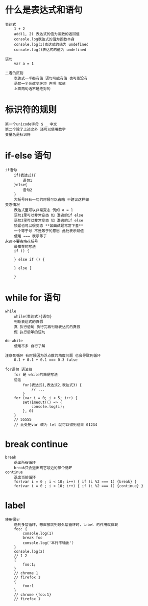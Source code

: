 # 什么是表达式和语句

    表达式
        1 + 2
        add(1, 2) 表达式的值为函数的返回值
        console.log表达式的值为函数本身
        console.log(3)表达式的值为 undefined
        console.log()表达式的值为 undefined

    语句
        var a = 1

    二者的区别
        表达式一半都有值 语句可能有值 也可能没有
        语句一半会改变环境 声明 赋值
        上面两句话不是绝对的

# 标识符的规则

    第一个unicode字母 $ _ 中文
    第二个除了上述之外 还可以使用数字
    变量名是标识符

# if-else 语句

    if语句
        if(表达式){
            语句1
        }else{
            语句2
        }
        大括号只有一句的时候可以省略 不建议这样做
    变态情况
        表达式里可以非常变态 例如 a = 1
        语句1里可以非常变态 如 潜逃的if else
        语句2里可以非常变态 如 潜逃的if else
        锁紧也可以很变态 **如面试题常常下套**
        一个等于号 不是等于的意思 此处表示赋值
        使用 === 表示等于
    永远不要省略花括号
        最推荐的写法
        if () {

        } else if () {

        } else {

        }

# while for 语句

    while
        while(表达式){语句}
        判断表达式的真假
        真 执行语句 执行完再判断表达式的真假
        假 执行后年的语句

    do-while
        使用不多 自行了解

    注意死循环 有时候因为浮点数的精度问题 也会导致死循环
        0.1 + 0.1 + 0.1 === 0.3 false

    for语句 语法糖
        for 是 while的简便写法
        语法
            for(表达式1,表达式2,表达式3) {
                // ...
            }
        for (var i = 0; i < 5; i++) {
            setTimeout(() => {
                console.log(i);
            }, 0)
        }
        // 55555
        // 此处把var 改为 let 就可以得到结果 01234

# break continue

    break
        退出所有循环
        break只会退出离它最近的那个循环
    continue
        退出当前循环
        for(var i = 0 ; i < 10; i++) { if (i %2 === 1) {break} }
        for(var i = 0 ; i < 10; i++) { if (i %2 === 1) {continue} }

# label

    使用很少
        遇到多层循环，想直接跳到最外层循环时，label 的作用就体现
        foo: {
            console.log(1)
            break foo
            console.log('本行不输出')
        }
        console.log(2)
        // 1 2
        {
            foo:1;
        }
        // chrome 1
        // firefox 1
        {
            foo:1
        }
        // chrome {foo:1}
        // firefox 1
